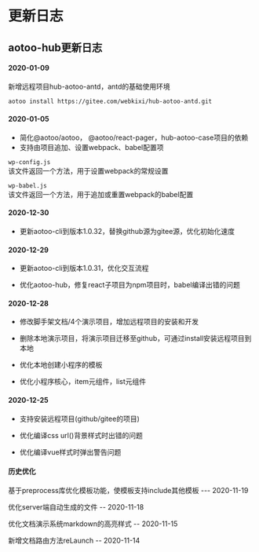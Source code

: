 # 更新日志  

## aotoo-hub更新日志

#### 2020-01-09

新增远程项目hub-aotoo-antd，antd的基础使用环境  

```bash
aotoo install https://gitee.com/webkixi/hub-aotoo-antd.git
```

#### 2020-01-05

* 简化@aotoo/aotoo， @aotoo/react-pager，hub-aotoo-case项目的依赖  
* 支持由项目追加、设置webpack、babel配置项

`wp-config.js`  
该文件返回一个方法，用于设置webpack的常规设置  

`wp-babel.js`  
该文件返回一个方法，用于追加或重置webpack的babel配置  

#### 2020-12-30

* 更新aotoo-cli到版本1.0.32，替换github源为gitee源，优化初始化速度

#### 2020-12-29

* 更新aotoo-cli到版本1.0.31，优化交互流程

* 优化aotoo-hub，修复react子项目为npm项目时，babel编译出错的问题

#### 2020-12-28

* 修改脚手架文档/4个演示项目，增加远程项目的安装和开发

* 删除本地演示项目，将演示项目迁移至github，可通过install安装远程项目到本地

* 优化本地创建小程序的模板

* 优化小程序核心，item元组件，list元组件

#### 2020-12-25

* 支持安装远程项目(github/gitee的项目)  

* 优化编译css url()背景样式时出错的问题  

* 优化编译vue样式时弹出警告问题

#### 历史优化

基于preprocess库优化模板功能，使模板支持include其他模板 --- 2020-11-19  

优化server端自动生成的文件 -- 2020-11-18  

优化文档演示系统markdown的高亮样式 -- 2020-11-15  

新增文档路由方法reLaunch -- 2020-11-14  
